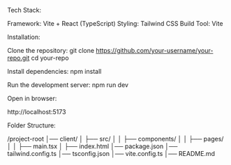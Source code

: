 Tech Stack:

Framework: Vite + React (TypeScript)
Styling: Tailwind CSS
Build Tool: Vite



Installation:

Clone the repository:
git clone https://github.com/your-username/your-repo.git
cd your-repo

Install dependencies:
npm install

Run the development server:
npm run dev



Open in browser:

http://localhost:5173


Folder Structure:

/project-root
│── client/
│   ├── src/
│   │   ├── components/
│   │   ├── pages/
│   │   ├── main.tsx
│   ├── index.html
│── package.json
│── tailwind.config.ts
│── tsconfig.json
│── vite.config.ts
│── README.md
